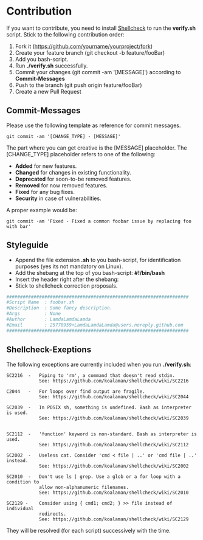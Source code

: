 # Contribution

If you want to contribute, you need to install [Shellcheck](https://www.shellcheck.net/) to run the **verify.sh** script. Stick to the following contribution order:


1. Fork it (https://github.com/yourname/yourproject/fork)
2. Create your feature branch (git checkout -b feature/fooBar)
3. Add you bash-script.
4. Run **./verify.sh** successfully.
5. Commit your changes (git commit -am '[MESSAGE]') according to **Commit-Messages**
6. Push to the branch (git push origin feature/fooBar)
7. Create a new Pull Request

## Commit-Messages 

Please use the following template as reference for commit messages.

```
git commit -am '[CHANGE_TYPE] - [MESSAGE]'
```

The part where you can get creative is the [MESSAGE] placeholder. The [CHANGE_TYPE] placeholder refers to one of the following:

* **Added** for new features.
* **Changed** for changes in existing functionality.
* **Deprecated** for soon-to-be removed features.
* **Removed** for now removed features.
* **Fixed** for any bug fixes.
* **Security** in case of vulnerabilities.

A proper example would be:

```
git commit -am 'Fixed - Fixed a common foobar issue by replacing foo with bar'
```

## Styleguide

* Append the file extension **.sh** to you bash-script, for identification purposes (yes its not mandatory on Linux).
* Add the shebang at the top of you bash-script: **#!/bin/bash**
* Insert the header right after the shebang:
* Stick to shellcheck correction proposals.

```sh
###################################################################
#Script Name  : foobar.sh
#Description  : Some fancy description.
#Args         : None
#Author       : LamdaLamdaLamda
#Email        : 25778959+LamdaLamdaLamda@users.noreply.github.com
###################################################################
```


## Shellcheck-Exeptions

The following exceptions are currently included when you run **./verify.sh**:

```
SC2216  -   Piping to 'rm', a command that doesn't read stdin.
            See: https://github.com/koalaman/shellcheck/wiki/SC2216

C2044   -   For loops over find output are fragile.
            See: https://github.com/koalaman/shellcheck/wiki/SC2044

SC2039  -   In POSIX sh, something is undefined. Bash as interpreter is used.
            See: https://github.com/koalaman/shellcheck/wiki/SC2039


SC2112  -   'function' keyword is non-standard. Bash as interpreter is used.
            See: https://github.com/koalaman/shellcheck/wiki/SC2112

SC2002  -   Useless cat. Consider 'cmd < file | ..' or 'cmd file | ..' instead. 
            See: https://github.com/koalaman/shellcheck/wiki/SC2002

SC2010  -   Don't use ls | grep. Use a glob or a for loop with a condition to   
            allow non-alphanumeric filenames.
            See: https://github.com/koalaman/shellcheck/wiki/SC2010

SC2129 -    Consider using { cmd1; cmd2; } >> file instead of individual        
            redirects.
            See: https://github.com/koalaman/shellcheck/wiki/SC2129

```         

They will be resolved (for each script) successively with the time. 
